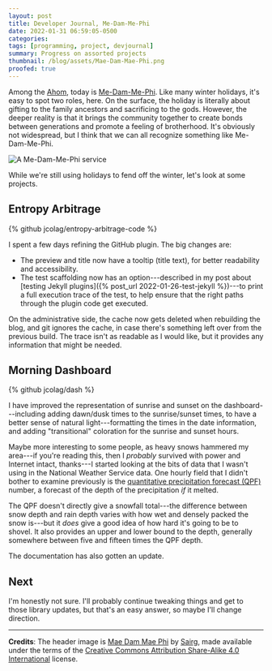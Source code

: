 ```yaml
---
layout: post
title: Developer Journal, Me-Dam-Me-Phi
date: 2022-01-31 06:59:05-0500
categories:
tags: [programming, project, devjournal]
summary: Progress on assorted projects
thumbnail: /blog/assets/Mae-Dam-Mae-Phi.png
proofed: true
---
```


Among the [Ahom](https://en.wikipedia.org/wiki/Ahom_people), today is [Me-Dam-Me-Phi](https://en.wikipedia.org/wiki/Me-Dam-Me-Phi).  Like many winter holidays, it's easy to spot two roles, here.  On the surface, the holiday is literally about gifting to the family ancestors and sacrificing to the gods.  However, the deeper reality is that it brings the community together to create bonds between generations and promote a feeling of brotherhood.  It's obviously not widespread, but I think that we can all recognize something like Me-Dam-Me-Phi.

![A Me-Dam-Me-Phi service](/blog/assets/Mae-Dam-Mae-Phi.png "I know that it's unlikely, but I'm weirdly paranoid that the signs are either ethnic slurs and/or brand names...")

While we're still using holidays to fend off the winter, let's look at some projects.

## Entropy Arbitrage

{% github jcolag/entropy-arbitrage-code %}

I spent a few days refining the GitHub plugin.  The big changes are:

 * The preview and title now have a tooltip (title text), for better readability and accessibility.
 * The test scaffolding now has an option---described in my post about [testing Jekyll plugins]({% post_url 2022-01-26-test-jekyll %})---to print a full execution trace of the test, to help ensure that the right paths through the plugin code get executed.

On the administrative side, the cache now gets deleted when rebuilding the blog, and git ignores the cache, in case there's something left over from the previous build.  The trace isn't as readable as I would like, but it provides any information that might be needed.

## Morning Dashboard

{% github jcolag/dash %}

I have improved the representation of sunrise and sunset on the dashboard---including adding dawn/dusk times to the sunrise/sunset times, to have a better sense of natural light---formatting the times in the date information, and adding "transitional" coloration for the sunrise and sunset hours.

Maybe more interesting to some people, as heavy snows hammered my area---if you're reading this, then I *probably* survived with power and Internet intact, thanks---I started looking at the bits of data that I wasn't using in the National Weather Service data.  One hourly field that I didn't bother to examine previously is the [quantitative precipitation forecast (QPF)](https://en.wikipedia.org/wiki/Quantitative_precipitation_forecast) number, a forecast of the depth of the precipitation *if* it melted.

The QPF doesn't directly give a snowfall total---the difference between snow depth and rain depth varies with how wet and densely packed the snow is---but it *does* give a good idea of how hard it's going to be to shovel.  It also provides an upper and lower bound to the depth, generally somewhere between five and fifteen times the QPF depth.

The documentation has also gotten an update.

## Next

I'm honestly not sure.  I'll probably continue tweaking things and get to those library updates, but that's an easy answer, so maybe I'll change direction.

* * *

**Credits**:  The header image is [Mae Dam Mae Phi](https://commons.wikimedia.org/wiki/File:Mae_Dam_Mae_Phi.jpg) by [Sairg](https://commons.wikimedia.org/wiki/User:Sairg), made available under the terms of the [Creative Commons Attribution Share-Alike 4.0 International](https://creativecommons.org/licenses/by-sa/4.0/) license.
